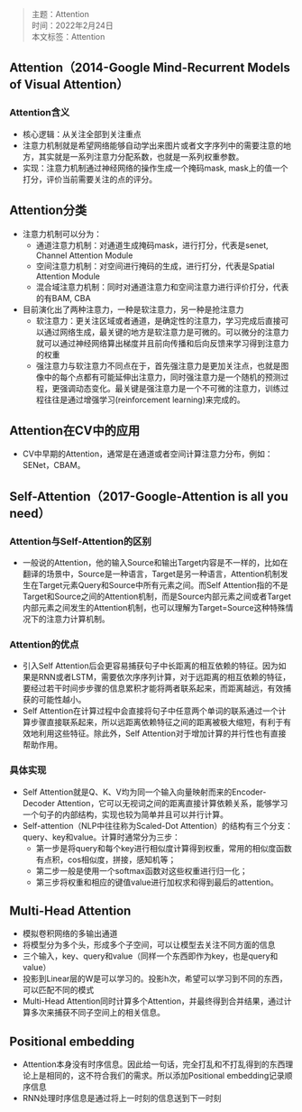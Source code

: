 >主题：Attention    
时间：2022年2月24日  
本文标签：Attention  


## Attention（2014-Google Mind-Recurrent Models of Visual Attention）
### Attention含义
* 核心逻辑：从关注全部到关注重点
* 注意力机制就是希望网络能够自动学出来图片或者文字序列中的需要注意的地方，其实就是一系列注意力分配系数，也就是一系列权重参数。
* 实现：注意力机制通过神经网络的操作生成一个掩码mask, mask上的值一个打分，评价当前需要关注的点的评分。

## Attention分类
* 注意力机制可以分为：
  * 通道注意力机制：对通道生成掩码mask，进行打分，代表是senet, Channel Attention Module
  * 空间注意力机制：对空间进行掩码的生成，进行打分，代表是Spatial Attention Module
  * 混合域注意力机制：同时对通道注意力和空间注意力进行评价打分，代表的有BAM, CBA
* 目前演化出了两种注意力，一种是软注意力，另一种是抢注意力
  * 软注意力：更关注区域或者通道，是确定性的注意力，学习完成后直接可以通过网络生成，最关键的地方是软注意力是可微的。可以微分的注意力就可以通过神经网络算出梯度并且前向传播和后向反馈来学习得到注意力的权重
  * 强注意力与软注意力不同点在于，首先强注意力是更加关注点，也就是图像中的每个点都有可能延伸出注意力，同时强注意力是一个随机的预测过程，更强调动态变化。最关键是强注意力是一个不可微的注意力，训练过程往往是通过增强学习(reinforcement learning)来完成的。

## Attention在CV中的应用
* CV中早期的Attention，通常是在通道或者空间计算注意力分布，例如：SENet，CBAM。


## Self-Attention（2017-Google-Attention is all you need）
### Attention与Self-Attention的区别
* 一般说的Attention，他的输入Source和输出Target内容是不一样的，比如在翻译的场景中，Source是一种语言，Target是另一种语言，Attention机制发生在Target元素Query和Source中所有元素之间。而Self Attention指的不是Target和Source之间的Attention机制，而是Source内部元素之间或者Target内部元素之间发生的Attention机制，也可以理解为Target=Source这种特殊情况下的注意力计算机制。

### Attention的优点
* 引入Self Attention后会更容易捕获句子中长距离的相互依赖的特征。因为如果是RNN或者LSTM，需要依次序序列计算，对于远距离的相互依赖的特征，要经过若干时间步步骤的信息累积才能将两者联系起来，而距离越远，有效捕获的可能性越小。
* Self Attention在计算过程中会直接将句子中任意两个单词的联系通过一个计算步骤直接联系起来，所以远距离依赖特征之间的距离被极大缩短，有利于有效地利用这些特征。除此外，Self Attention对于增加计算的并行性也有直接帮助作用。

### 具体实现
* Self Attention就是Q、K、V均为同一个输入向量映射而来的Encoder-Decoder Attention，它可以无视词之间的距离直接计算依赖关系，能够学习一个句子的内部结构，实现也较为简单并且可以并行计算。
* Self-attention（NLP中往往称为Scaled-Dot Attention）的结构有三个分支：query、key和value。计算时通常分为三步：
  * 第一步是将query和每个key进行相似度计算得到权重，常用的相似度函数有点积，cos相似度，拼接，感知机等；
  * 第二步一般是使用一个softmax函数对这些权重进行归一化；
  * 第三步将权重和相应的键值value进行加权求和得到最后的attention。


## Multi-Head Attention
* 模拟卷积网络的多输出通道
* 将模型分为多个头，形成多个子空间，可以让模型去关注不同方面的信息
* 三个输入，key、query和value（同样一个东西即作为key，也是query和value）
* 投影到Linear层的W是可以学习的。投影h次，希望可以学习到不同的东西，可以匹配不同的模式
* Multi-Head Attention同时计算多个Attention，并最终得到合并结果，通过计算多次来捕获不同子空间上的相关信息。


## Positional embedding
* Attention本身没有时序信息。因此给一句话，完全打乱和不打乱得到的东西理论上是相同的，这不符合我们的需求。所以添加Positional embedding记录顺序信息
* RNN处理时序信息是通过将上一时刻的信息送到下一时刻
